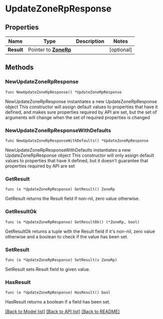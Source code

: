 # UpdateZoneRpResponse

## Properties

Name | Type | Description | Notes
------------ | ------------- | ------------- | -------------
**Result** | Pointer to [**ZoneRp**](ZoneRp.md) |  | [optional] 

## Methods

### NewUpdateZoneRpResponse

`func NewUpdateZoneRpResponse() *UpdateZoneRpResponse`

NewUpdateZoneRpResponse instantiates a new UpdateZoneRpResponse object
This constructor will assign default values to properties that have it defined,
and makes sure properties required by API are set, but the set of arguments
will change when the set of required properties is changed

### NewUpdateZoneRpResponseWithDefaults

`func NewUpdateZoneRpResponseWithDefaults() *UpdateZoneRpResponse`

NewUpdateZoneRpResponseWithDefaults instantiates a new UpdateZoneRpResponse object
This constructor will only assign default values to properties that have it defined,
but it doesn't guarantee that properties required by API are set

### GetResult

`func (o *UpdateZoneRpResponse) GetResult() ZoneRp`

GetResult returns the Result field if non-nil, zero value otherwise.

### GetResultOk

`func (o *UpdateZoneRpResponse) GetResultOk() (*ZoneRp, bool)`

GetResultOk returns a tuple with the Result field if it's non-nil, zero value otherwise
and a boolean to check if the value has been set.

### SetResult

`func (o *UpdateZoneRpResponse) SetResult(v ZoneRp)`

SetResult sets Result field to given value.

### HasResult

`func (o *UpdateZoneRpResponse) HasResult() bool`

HasResult returns a boolean if a field has been set.


[[Back to Model list]](../README.md#documentation-for-models) [[Back to API list]](../README.md#documentation-for-api-endpoints) [[Back to README]](../README.md)


